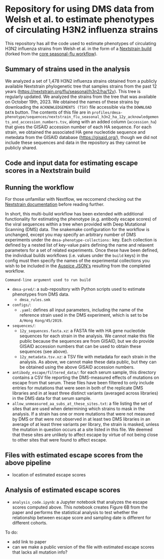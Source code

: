 # Repository for using DMS data from Welsh et al. to estimate phenotypes of circulating H3N2 influenza strains

This repository has all the code used to estimate phenotypes of circulating H3N2 influenza strains from Welsh et al. in the form of a [Nextstrain build](https://docs.nextstrain.org/en/latest/reference/glossary.html#term-build) (forked from the [core seasonal-flu workflow](https://github.com/nextstrain/seasonal-flu)). 

## Summary of strains used in the analysis
We analyzed a set of 1,478 H3N2 influenza strains obtained from a publicly available Nextstrain phylogenetic tree that samples strains from the past 12 years (https://nextstrain.org/flu/seasonal/h3n2/ha/12y).
This tree is regularly updated.
We analyzed the strains from the tree that was available on October 19th, 2023.
We obtained the names of these strains by downloading the `ACKNOWLEDGEMENTS (TSV)` file accessible via the `DOWNLOAD DATA` button.
The contents of this file are in `profiles/dmsa-phenotype/sequences/nextstrain_flu_seasonal_h3n2_ha_12y_acknowledgements_and_accession_numbers.tsv`, along with an added column (`accession_ha`) that gives the GISAID accession number of each HA sequence.
For each strain, we obtained the associated HA gene nucleotide sequence and metedata from the GISAID database (https://gisaid.org/), though we did not include these sequences and data in the repository as they cannot be publicly shared.

## Code and input data for estimating escape scores in a Nextstrain build
<!-- We forked this repository from https://github.com/nextstrain/seasonal-flu, which is a Nextstrain build for seasonal-influenza viruses, where all steps are combined into a single `snakemake` pipeline.
We added a step to this pipeline that uses DMS data to estimate escape scores for the input viruses.
The entire pipeline can be run with the following command, assuming all input files are present (the input sequences and metadata cannot be publicly shared, but can be obtained from GISAID; see above): -->



## Running the workflow

For those unfamiliar with Nextflow, we reccomend checking out the [Nextstrain documentation](https://docs.nextstrain.org/en/latest/) before reading further.

In short, this multi-build workflow has been extended with additional functionality for estimating the phenotype (e.g. antibody escape scores) of the viral sequences within a tree when provided with Deep Mutational Scanning (DMS) data. The snakemake configuration for the workflow is unchanged, except you may specify an arbitrary number of DMS experiments under the `dmsa-phenotype-collections:` key. Each collection is defined by a nested list of key-value pairs defining the name and relavent parameters for a set of related experiments. Once these have been defined, the individual builds workflows (i.e. values under the `build` keys) in the config must then specify the names of the experimental collections you wish to be included in the [Auspice JSON's](https://docs.nextstrain.org/en/latest/reference/glossary.html#term-JSONs) resulting from the completed workflow.

<!-- describe the environment -->

<!-- describe the config -->

```Command-line argument used to run build```

<!-- Below, we describe the code and input data in more detail.
The standard `seasonal-flu` Nextstrain workflow includes the basic steps of reading in HA gene nucleotide sequences and metadata, aligning the sequences (both at the nucleotide and amino-acid level), and generating a phylogenetic tree annotated with strain-specific metadata.

We added `snakemake` rules that perform the following steps:
* one rule uses DMS data from a single serum sample to estimate an escape score for each of the input strains. Our strategy for estimating escape scores is described in more detail in the paper, and takes as input the amino-acid level multiple-sequence alignment from above. This code outputs CSV and JSON files with estimated escape scores.
* the JSON files are fed into the pipeline when generating the auspice output file to allow scores to be visualized on the tree.
* do we add any other rules? -->

<!-- All code and input data that we added are in the directory `profiles/dmsa-phenotype/`, including the following directories and files: -->



* `dmsa-pred/`: a sub-repository with Python scripts used to estimate phenotypes from DMS data.
    * `dmsa_rules.smk`
* `configs/`:
    * `.yaml`: defines all input parameters, including the name of the reference strain used in the DMS experiment, which is set to be `A/Hong Kong/45/2019`.
* `sequences/`:
    * `12y_sequences.fasta.xz`: a FASTA file with HA gene nucleotide sequences for each strain in the analysis. We cannot make this file public because the sequences are from GISAID, but we do provide GISAID accession numbers that can be used to obtain these sequences (see above).
    * `12y_metadata.tsv.xz`: a TSV file with metadata for each strain in the analysis. As above, we cannot make these data public, but they can be obtained using the above GISAID accession numbers.
* `antibody_escape/filtered_data/`: for each serum sample, this directory contains a CSV file reporting the DMS-measured effects of mutations on escape from that serum. These files have been filtered to only include entries for mutations that were seen in both of the replicate DMS libraries and in at least three distinct variants (averaged across libraries) in the DMS data for that serum sample.
* `allow_unmeasured_aa_subs_at_these_sites.txt`: a file listing the set of sites that are used when determining which strains to mask in the analysis. If a strain has one or more mutations that were not measured by DMS or that were not observed in at least two DMS libraries in an average of at least three variants per library, the strain is masked, unless the mutation in question occurs at a site listed in this file. We deemed that these sites are unlikely to affect escape by virtue of not being close to other sites that were found to affect escape.

## Files with estimated escape scores from the above pipeline
* location of estimated escape scores

## Analysis of estimated escape scores
* `analysis_code.ipynb`: a Jupyter notebook that analyzes the escape scores computed above. This notebook creates Figure 6B from the paper and performs the statistical analysis to test whether the relationship between escape score and sampling date is different for different cohorts.

To do:
* add link to paper
* can we make a public version of the file with estimated escape scores that lacks all mutation info?